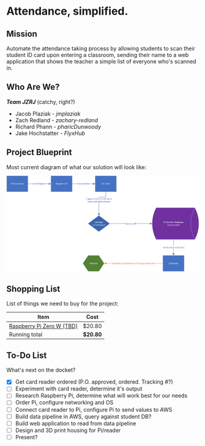 # Attendance, simplified.

## Mission

Automate the attendance taking process by allowing students to scan their student ID card upon entering a classroom, sending their name to a web application that shows the teacher a simple list of everyone who's scanned in.

## Who Are We?

 ***Team JZRJ*** (catchy, right?)
 - Jacob Plaziak - *jmplaziak*
 - Zach Redland - *zachary-redland*
 - Richard Phann - *pharicDunwoody*
 - Jake Hochstatter - *FlyxHub*

## Project Blueprint

Most current diagram of what our solution will look like:

![Current project diagram](Capstone_Diagram.png)

## Shopping List

List of things we need to buy for the project:

| Item | Cost |
|-|-|
|[Raspberry Pi Zero W (TBD)](https://www.amazon.com/Raspberry-Pi-Zero-Wireless-model/dp/B06XFZC3BX/ref=asc_df_B06XFZC3BX/?tag=hyprod-20&linkCode=df0&hvadid=312363697617&hvpos=&hvnetw=g&hvrand=12255993669550297530&hvpone=&hvptwo=&hvqmt=&hvdev=c&hvdvcmdl=&hvlocint=&hvlocphy=9019669&hvtargid=pla-405706373744&psc=1&mcid=7c324a0a86243324915c51bfb077f963&tag=&ref=&adgrpid=61916342293&hvpone=&hvptwo=&hvadid=312363697617&hvpos=&hvnetw=g&hvrand=12255993669550297530&hvqmt=&hvdev=c&hvdvcmdl=&hvlocint=&hvlocphy=9019669&hvtargid=pla-405706373744&gclid=Cj0KCQiAqsitBhDlARIsAGMR1Rh3R2iQx6Wp9i3mGJZ7Fr_0tgGDG1drqlVJABb0oX2EUVb8bdxf-iMaAvdREALw_wcB)| $20.80 |
|Running total | **$20.80** |

## To-Do List

What's next on the docket?

- [x] Get card reader ordered (P.O. approved, ordered. Tracking #?)
- [ ] Experiment with card reader, determine it's output
- [ ] Research Raspberry Pi, determine what will work best for our needs
- [ ] Order Pi, configure networking and OS
- [ ] Connect card reader to Pi, configure Pi to send values to AWS
- [ ] Build data pipeline in AWS, query against student DB?
- [ ] Build web application to read from data pipeline
- [ ] Design and 3D print housing for Pi/reader
- [ ] Present?
